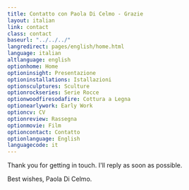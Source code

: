 ```yaml
---
title: Contatto con Paola Di Celmo - Grazie
layout: italian
link: contact
class: contact
baseurl: "../../../"
langredirect: pages/english/home.html
language: italian
altlanguage: english
optionhome: Home
optioninsight: Presentazione
optioninstallations: Istallazioni
optionsculptures: Sculture
optionrockseries: Serie Rocce
optionwoodfiresodafire: Cottura a Legna
optionearlywork: Early Work
optioncv: CV
optionreview: Rassegna
optionmovie: Film
optioncontact: Contatto
optionlanguage: English
languagecode: it
---
```


Thank you for getting in touch. I'll reply as soon as possible.

Best wishes, Paola Di Celmo.
